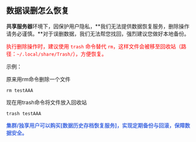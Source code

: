 ## 数据误删怎么恢复

**共享服务器**环境下，因保护用户隐私，**我们无法提供数据恢复服务，删除操作请务必谨慎。**对于误删数据，我们无法帮您找回，强烈建议您做好本地备份。



<span style="color: red">执行删除操作时，建议使用 `trash` 命令替代 `rm`，这样文件会被移至回收站（路径：`~/.local/share/Trash/`），方便恢复。</span>

示例：

原来用rm命令删除一个文件

```
rm testAAA
```

现在用trash命令将文件放入回收站

```
trash testAAA
```



<span style="color: royalblue">**集群/独享用户可以购买[数据历史存档恢复服务]，实现定期备份与回滚，保障数据安全。**</span>

